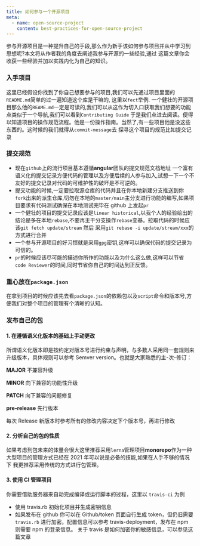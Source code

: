 ```yaml
---
title: 如何参与一个开源项目
meta:
  - name: open-source-project
    content: best-practices-for-open-source-project
---
```


参与开源项目是一种提升自己的手段,那么作为新手该如何参与项目并从中学习到思想呢?本文将从作者我的角度去阐述我参与开源的一些经验,通过
这篇文章你会收获一些经验并加以实践内化为自己的知识。

### 入手项目

这里已经假设你找到了你自己想要参与的项目,我们可以先通过项目里面的`README.md`简单的过一遍知道这个库是干嘛的,
这里以<fe-link href="https://github.com/fay-org/fect" color target="_blank">`fect`</fe-link>举例.
一个健壮的开源项目那么他的`REAME.md`一定是可读的,我们可以从这作为切入口获取我们想要的功能点类似于一个导航,我们可以看到`Contributing Guide`
于是我们点进去阅读。便得以知道项目的操作规范流程。他是一份操作指南。当然了,有一些项目他是没这些东西的。这时候的我们就得从`commit-message`去
探寻这个项目的规范比如提交记录

### 提交规范

- 现在`github`上的流行项目基本遵循**angular**团队的提交规范<fe-link herf="https://github.com/conventional-changelog/commitlint/blob/master/%40commitlint/config-conventional/README.md" color icon target="_blank">文档地址</fe-link>
  一个富有语义化的提交记录方便代码的管理以及方便后续的人参与加入,试想一下一个不友好的提交记录对代码的可维护性的破坏是不可逆的。
- 提交功能的时候,一定要拉取源仓库的代码并且在你本地新建分支推送到你`fork`出来的派生仓库,切勿在本地的`master/main`主分支进行功能的编写,如果项目要求有代码测试确保在本地测试完毕在 github 上发起`pr`
- 一个健壮的项目的提交记录应该是`linear historical`,以我个人的经验给出的结论是多在本地`rebase`,不要再主干分支操作`rebase`变基。拉取代码的时候应该`git fetch update/stream` 然后 采用`git rebase -i update/stream/xxx`的方式进行合并
- 一个参与开源项目的好习惯就是采用`gpg`密钥,这样可以确保代码的提交记录为可信的。
- `pr`的时候应该尽可能的描述你所作的功能以及为什么这么做,这样可以节省`code Reviewer`的时间,同时节省你自己的时间达到正反馈。

### 重心放在`package.json`

在拿到项目的时候应该先去看`package.json`的依赖包以及`script`命令和版本号,方便我们对整个项目的管理有个清晰的认知。

### 发布自己的包

#### 1. 在遵循语义化版本的基础上手动更改

所谓语义化版本即是按约定对版本号进行约束与声明，与多数人采用同一套规则来升级版本，具体规则可以参考 Semver version。也就是大家熟悉的主-次-修订：

  <p>
    <fe-dot type="error">
      <b>MAJOR</b>
    </fe-dot>
    不兼容升级
  </p>
  <p>
    <fe-dot type="warning">
      <b>MINOR</b>
    </fe-dot>
    向下兼容的功能性升级
  </p>
  <p>
    <fe-dot>
      <b>PATCH</b>
    </fe-dot>
    向下兼容的问题修复
  </p>
  <p>
    <fe-dot type="success">
      <b>pre-release</b>
    </fe-dot>
    先行版本
  </p>

每次 Release 新版本时参考所有的修改内容决定下个版本号，再进行修改

#### 2. 分析自己的包的性质

如果考虑到包未来的体量会很大这里推荐采用`lerna`管理项目**monorepo**作为一种大型项目的管理方式已经在 2021 年可以说是必备的技能,如果在人手不够的情况下
我更推荐采用传统的方式进行包管理。

#### 3. 使用 CI 管理项目

你需要借助服务器来自动完成编译或运行脚本的过程，这里以 `travis-ci` 为例

- 使用 travis.rb 初始化项目并生成密钥信息
- 如果发布在 github 你可以在 Github/token 页面自行生成 token，但仍旧需要 `travis.rb` 进行加密。配置信息可以参考 travis-deployment，发布在 npm 则需要 npm 的登录信息。
  关于 travis 是如何加密你的敏感信息，可以参见<fe-link href="https://docs.travis-ci.com/user/encryption-keys/" target="_blank" color>这篇文章</fe-link>
